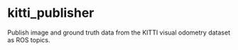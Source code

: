 # kitti_publisher

Publish image and ground truth data from the KITTI visual odometry dataset as ROS topics.
